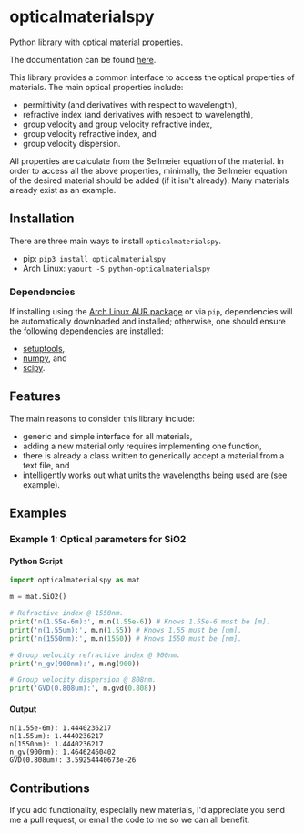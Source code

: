 # opticalmaterialspy
Python library with optical material properties.

The documentation can be found [here](http://opticalmaterialspy.readthedocs.io/).

This library provides a common interface to access the optical properties of materials.  The main optical properties include:

* permittivity (and derivatives with respect to wavelength),
* refractive index (and derivatives with respect to wavelength),
* group velocity and group velocity refractive index,
* group velocity refractive index, and
* group velocity dispersion.

All properties are calculate from the Sellmeier equation of the material.  In order to access all the above properties, minimally, the Sellmeier equation of the desired material should be added (if it isn't already).  Many materials already exist as an example.

## Installation
There are three main ways to install `opticalmaterialspy`.

* pip: `pip3 install opticalmaterialspy`
* Arch Linux: `yaourt -S python-opticalmaterialspy`

### Dependencies
If installing using the [Arch Linux AUR package](https://aur.archlinux.org/packages/python-opticalmaterialspy/) or via `pip`, dependencies will be automatically downloaded and installed; otherwise, one should ensure the following dependencies are installed:

* [setuptools](https://pypi.python.org/pypi/setuptools),
* [numpy](http://www.numpy.org/), and
* [scipy](https://www.scipy.org/).

## Features
The main reasons to consider this library include:

* generic and simple interface for all materials,
* adding a new material only requires implementing one function,
* there is already a class written to generically accept a material from a text file, and
* intelligently works out what units the wavelengths being used are (see example).

## Examples
### Example 1: Optical parameters for SiO2
#### Python Script
```python
import opticalmaterialspy as mat

m = mat.SiO2()

# Refractive index @ 1550nm.
print('n(1.55e-6m):', m.n(1.55e-6)) # Knows 1.55e-6 must be [m].
print('n(1.55um):', m.n(1.55)) # Knows 1.55 must be [um].
print('n(1550nm):', m.n(1550)) # Knows 1550 must be [nm].

# Group velocity refractive index @ 900nm.
print('n_gv(900nm):', m.ng(900))

# Group velocity dispersion @ 808nm.
print('GVD(0.808um):', m.gvd(0.808))
```

#### Output
```
n(1.55e-6m): 1.4440236217
n(1.55um): 1.4440236217
n(1550nm): 1.4440236217
n_gv(900nm): 1.46462460402
GVD(0.808um): 3.59254440673e-26
```

## Contributions
If you add functionality, especially new materials, I'd appreciate you send me a pull request, or email the code to me so we can all benefit.
